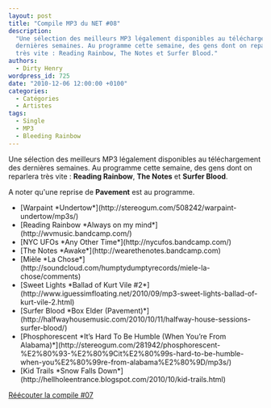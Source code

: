 ```yaml
---
layout: post
title: "Compile MP3 du NET #08"
description:
  "Une sélection des meilleurs MP3 légalement disponibles au téléchargement des
  dernières semaines. Au programme cette semaine, des gens dont on reparlera
  très vite : Reading Rainbow, The Notes et Surfer Blood."
authors:
  - Dirty Henry
wordpress_id: 725
date: "2010-12-06 12:00:00 +0100"
categories:
  - Catégories
  - Artistes
tags:
  - Single
  - MP3
  - Bleeding Rainbow
---
```


Une sélection des meilleurs MP3 légalement disponibles au téléchargement des
dernières semaines. Au programme cette semaine, des gens dont on reparlera très
vite : **Reading Rainbow**, **The Notes** et **Surfer Blood**.

A noter qu'une reprise de **Pavement** est au programme.

<ul class="polaroids">
<li><div class=polaroid>[<img447>Warpaint
*Undertow*](http://stereogum.com/508242/warpaint-undertow/mp3s/)</div></li>
<li><div class=polaroid>[<img448>Reading Rainbow
*Always on my mind*](http://wvmusic.bandcamp.com/)</div></li>
<li><div class=polaroid>[<img449>NYC UFOs
*Any Other Time*](http://nycufos.bandcamp.com/)</div></li>
<li><div class=polaroid>[<img450>The Notes
*Awake*](http://wearethenotes.bandcamp.com)</div></li>
<li><div class=polaroid>[<img451>Mièle
*La Chose*](http://soundcloud.com/humptydumptyrecords/miele-la-chose/comments)</div></li>
<li><div class=polaroid>[<img452>Sweet Lights
*Ballad of Kurt Vile #2*](http://www.iguessimfloating.net/2010/09/mp3-sweet-lights-ballad-of-kurt-vile-2.html)</div></li>
<li><div class=polaroid>[<img453>Surfer Blood
*Box Elder (Pavement)*](http://halfwayhousemusic.com/2010/10/11/halfway-house-sessions-surfer-blood/)</div></li>
<li><div class=polaroid>[<img454>Phosphorescent
*It’s Hard To Be Humble (When You’re From Alabama)*](http://stereogum.com/281942/phosphorescent-%E2%80%93-%E2%80%9Cit%E2%80%99s-hard-to-be-humble-when-you%E2%80%99re-from-alabama%E2%80%9D/mp3s/)</div></li>
<li><div class=polaroid>[<img455>Kid Trails
*Snow Falls Down*](http://hellholeentrance.blogspot.com/2010/10/kid-trails.html)</div></li>
</ul>

[Réécouter la compile #07](719)
